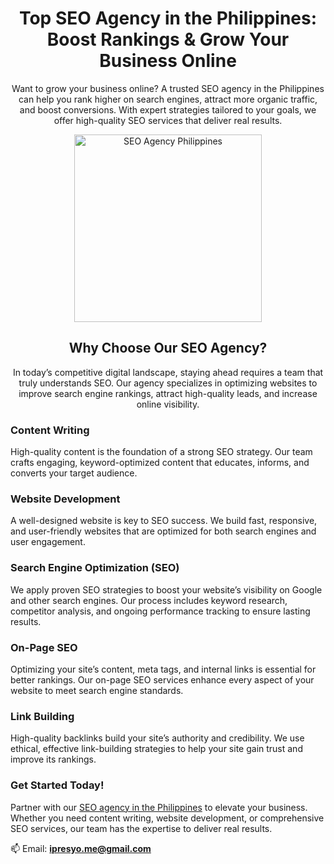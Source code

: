 <h1 align="center">Top SEO Agency in the Philippines:<br>Boost Rankings & Grow Your Business Online</h1>
<p align="center">Want to grow your business online? A trusted SEO agency in the Philippines can help you rank higher on search engines, attract more organic traffic, and boost conversions. With expert strategies tailored to your goals, we offer high-quality SEO services that deliver real results.</p>

<p align="center">
<img width="300" src="https://ipresyo.com/seo/wp-content/themes/understrap-child/images/website-developer.png" alt="SEO Agency Philippines">
</p>
<h2 align="center">Why Choose Our SEO Agency?</h2>
<p align="center">In today’s competitive digital landscape, staying ahead requires a team that truly understands SEO. Our agency specializes in optimizing websites to improve search engine rankings, attract high-quality leads, and increase online visibility.</p>

<h3>Content Writing</h3>
<p>High-quality content is the foundation of a strong SEO strategy. Our team crafts engaging, keyword-optimized content that educates, informs, and converts your target audience.</p>

<h3>Website Development</h3>
<p></p>A well-designed website is key to SEO success. We build fast, responsive, and user-friendly websites that are optimized for both search engines and user engagement.</p>

<h3>Search Engine Optimization (SEO)</h3>
<p>We apply proven SEO strategies to boost your website’s visibility on Google and other search engines. Our process includes keyword research, competitor analysis, and ongoing performance tracking to ensure lasting results.</p>

<h3>On-Page SEO</h3>
<p>Optimizing your site’s content, meta tags, and internal links is essential for better rankings. Our on-page SEO services enhance every aspect of your website to meet search engine standards.</p>

<h3>Link Building</h3>
<p>High-quality backlinks build your site’s authority and credibility. We use ethical, effective link-building strategies to help your site gain trust and improve its rankings.</p>

<h3>Get Started Today!</h3>
<p>Partner with our <a href="https://ipresyo.com/seo/">SEO agency in the Philippines</a> to elevate your business. Whether you need content writing, website development, or comprehensive SEO services, our team has the expertise to deliver real results.</p>

📫 Email: **ipresyo.me@gmail.com**
